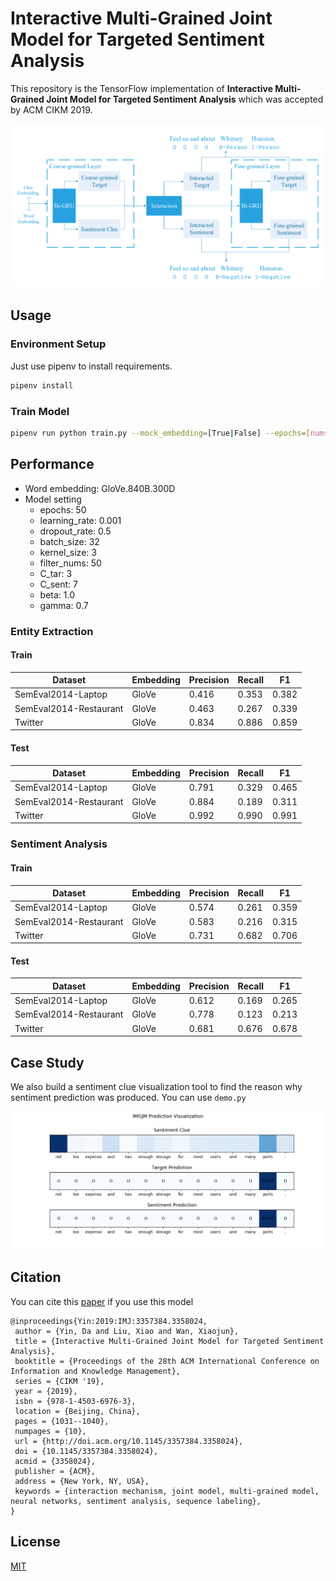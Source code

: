 # Interactive Multi-Grained Joint Model for Targeted Sentiment Analysis

This repository is the TensorFlow implementation of **Interactive Multi-Grained Joint Model for Targeted Sentiment Analysis** which was accepted by ACM CIKM 2019.

![Model](doc/img/model.png)

## Usage

### Environment Setup

Just use pipenv to install requirements.

```bash
pipenv install
```

### Train Model

```bash
pipenv run python train.py --mock_embedding=[True|False] --epochs=[nums]
```

## Performance

- Word embedding: GloVe.840B.300D
- Model setting
  - epochs: 50
  - learning_rate: 0.001
  - dropout_rate: 0.5
  - batch_size: 32
  - kernel_size: 3
  - filter_nums: 50
  - C_tar: 3
  - C_sent: 7
  - beta: 1.0
  - gamma: 0.7

### Entity Extraction

#### Train

| Dataset                | Embedding | Precision | Recall | F1    |
| ---------------------- | --------- | --------- | ------ | ----- |
| SemEval2014-Laptop     | GloVe     | 0.416     | 0.353  | 0.382 |
| SemEval2014-Restaurant | GloVe     | 0.463     | 0.267  | 0.339 |
| Twitter                | GloVe     | 0.834     | 0.886  | 0.859 |

#### Test

| Dataset                | Embedding | Precision | Recall | F1    |
| ---------------------- | --------- | --------- | ------ | ----- |
| SemEval2014-Laptop     | GloVe     | 0.791     | 0.329  | 0.465 |
| SemEval2014-Restaurant | GloVe     | 0.884     | 0.189  | 0.311 |
| Twitter                | GloVe     | 0.992     | 0.990  | 0.991 |

### Sentiment Analysis

#### Train

| Dataset                | Embedding | Precision | Recall | F1    |
| ---------------------- | --------- | --------- | ------ | ----- |
| SemEval2014-Laptop     | GloVe     | 0.574     | 0.261  | 0.359 |
| SemEval2014-Restaurant | GloVe     | 0.583     | 0.216  | 0.315 |
| Twitter                | GloVe     | 0.731     | 0.682  | 0.706 |

#### Test

| Dataset                | Embedding | Precision | Recall | F1    |
| ---------------------- | --------- | --------- | ------ | ----- |
| SemEval2014-Laptop     | GloVe     | 0.612     | 0.169  | 0.265 |
| SemEval2014-Restaurant | GloVe     | 0.778     | 0.123  | 0.213 |
| Twitter                | GloVe     | 0.681     | 0.676  | 0.678 |

## Case Study

We also build a sentiment clue visualization tool to find the reason why sentiment prediction was produced. You can use `demo.py`

![Laptop_Test](doc/img/demo_laptop_uniform.png)

## Citation

You can cite this [paper](https://dl.acm.org/citation.cfm?id=3357384.3358024) if you use this model

```
@inproceedings{Yin:2019:IMJ:3357384.3358024,
 author = {Yin, Da and Liu, Xiao and Wan, Xiaojun},
 title = {Interactive Multi-Grained Joint Model for Targeted Sentiment Analysis},
 booktitle = {Proceedings of the 28th ACM International Conference on Information and Knowledge Management},
 series = {CIKM '19},
 year = {2019},
 isbn = {978-1-4503-6976-3},
 location = {Beijing, China},
 pages = {1031--1040},
 numpages = {10},
 url = {http://doi.acm.org/10.1145/3357384.3358024},
 doi = {10.1145/3357384.3358024},
 acmid = {3358024},
 publisher = {ACM},
 address = {New York, NY, USA},
 keywords = {interaction mechanism, joint model, multi-grained model, neural networks, sentiment analysis, sequence labeling},
} 
```

## License

[MIT](LICENSE)
